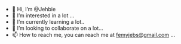 - 👋 Hi, I’m @Jehbie
- 👀 I’m interested in a lot ...
- 🌱 I’m currently learning a lot..
- 💞️ I’m looking to collaborate on a lot...
- 📫 How to reach me, you can reach me at femyjebs@gmail.com ...

<!---
Jehbie/Jehbie is a ✨ special ✨ repository because its `README.md` (this file) appears on your GitHub profile.
You can click the Preview link to take a look at your changes.
--->
